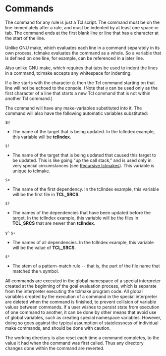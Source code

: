 # Commands

The command for any rule is just a Tcl script. The command must be on the line immediately after a rule, and must be indented by at least one space or tab. The command ends at the first blank line or line that has a character at the start of the line.

Unlike GNU make, which evaluates each line in a command separately in its own process, tclmake evaluates the command as a whole.  So a variable that is defined on one line, for example, can be referenced in a later line.

Also unlike GNU make, which requires that tabs be used to indent the lines in a command, tclmake accepts any whitespace for indenting.

If a line starts with the character `@`, then the Tcl command starting on that line will not be echoed to the console. (Note that `@` can be used only as the first character of a line that starts a new Tcl command that is not within another Tcl command.)

The command will have any make-variables substituted into it. The command will also have the following automatic variables substituted:

`$@`
 - The name of the target that is being updated. In the tclIndex example, this variable will be **tclIndex**. 
 
`$!`
 - The name of the target that is being updated that caused this target to be updated. This is like going "up the call stack," and is used only in very special circumstances (see [Recursive tclmakes](./recursion.md)). This variable is unique to tclmake. 
 
`$<`
 - The name of the first dependency. In the tclIndex example, this variable will be the first file in **TCL_SRCS**. 
 
`$?`
 - The names of the dependencies that have been updated before the target. In the tclIndex example, this variable will be the files in **TCL_SRCS** that are newer than **tclIndex**. 
 
`$^`
`$+`
 - The names of all dependencies. In the tclIndex example, this variable will be the value of **TCL_SRCS**. 
 
`$*`
 - The stem of a pattern-match rule -- that is, the part of the file name that matched the `%` symbol. 
 
 All commands are executed in the global namespace of a special interpreter created at the beginning of the goal evaluation process, which is separate from the interpreter executing the tclmake program code.  All global variables created by the execution of a command in the special interpreter are deleted when the command is finished, to prevent collision of variable values between commands.  If a user wishes to persist state from execution of one command to another, it can be done by other means that avoid use of global variables, such as creating special namespace variables.  However, doing so goes against the typical assumption of statelessness of individual make commands, and should be done with caution.
 
 The working directory is also reset each time a command completes, to the value it had when the command was first called.  Thus any directory changes done within the command are reverted.